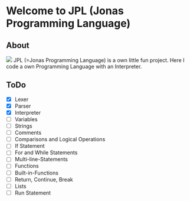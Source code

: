 # Welcome to JPL (Jonas Programming Language)
## About
![](https://i.imgur.com/lPuSHq5.png) JPL (=Jonas Programming Language) is a own little fun project. Here I code a own Programming Language with an Interpreter. 

## ToDo
- [X] Lexer
- [X] Parser
- [X] Interpreter
- [ ] Variables
- [ ] Strings
- [ ] Comments
- [ ] Comparisons and Logical Operations
- [ ] If Statement 
- [ ] For and While Statements
- [ ] Multi-line-Statements
- [ ] Functions
- [ ] Built-in-Functions
- [ ] Return, Continue, Break
- [ ] Lists
- [ ] Run Statement